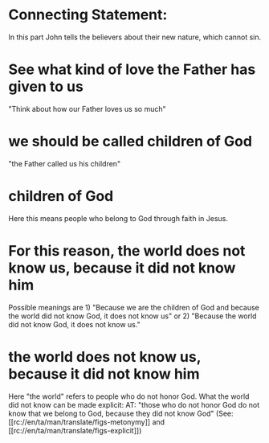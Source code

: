 # Connecting Statement:

In this part John tells the believers about their new nature, which cannot sin.

# See what kind of love the Father has given to us

"Think about how our Father loves us so much"

# we should be called children of God

"the Father called us his children"

# children of God

Here this means people who belong to God through faith in Jesus.

# For this reason, the world does not know us, because it did not know him

Possible meanings are 1) "Because we are the children of God and because the world did not know God, it does not know us" or 2) "Because the world did not know God, it does not know us."

# the world does not know us, because it did not know him

Here "the world" refers to people who do not honor God. What the world did not know can be made explicit: AT: "those who do not honor God do not know that we belong to God, because they did not know God" (See: [[rc://en/ta/man/translate/figs-metonymy]] and [[rc://en/ta/man/translate/figs-explicit]])

